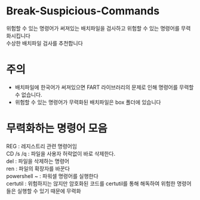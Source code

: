 # Break-Suspicious-Commands
위험할 수 있는 명령어가 써져있는 배치파일을 검사하고 위험할 수 있는 명령어를 무력화시킵니다  
수상한 배치파일 검사를 추천합니다

# 주의
+ 배치파일에 한국어가 써져있으면 FART 라이브러리의 문제로 인해 명령어를 무력할 수 없습니다.
+ 위험할 수 있는 명령어가 무력화된 배치파일은 box 폴더에 있습니다

# 무력화하는 명령어 모음
REG : 레지스트리 관련 명령어임  
CD /s /q : 파일을 사용자 허락없이 바로 삭제한다.  
del : 파일을 삭제하는 명령어  
ren : 파일의 확장자를 바꾼다  
powershell ~ : 파워셀 명령어를 실행한다  
certutil : 위험하지는 않지만 암호화된 코드를 certutil를 통해 해독하여 위험한 명령어들은 실행할 수 있기 때문에 무력화
